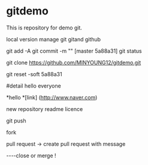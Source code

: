 # gitdemo
This is repository for demo git.

local version manage git 
gitand github

git add -A 
git commit -m "" 
[master 5a88a31]
git status 

git clone https://github.com/MINYOUNG12/gitdemo.git

git reset -soft 5a88a31


#detail 
hello everyone

*hello
*[link] (http://www.naver.com)

new repository  readme licence

git push

fork 

pull request -> create pull request with message 

----close or merge !
